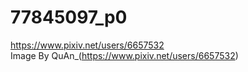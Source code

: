 # 77845097_p0
https://www.pixiv.net/users/6657532 \
Image By QuAn_(https://www.pixiv.net/users/6657532)
